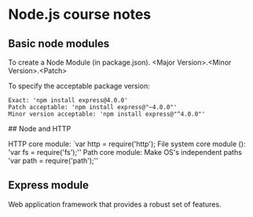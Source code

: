 # Node.js course notes

## Basic node modules


To create a Node Module (in package.json).
\<Major Version\>.\<Minor Version\>.\<Patch\>

To specify the acceptable package version:
```
Exact: 'npm install express@4.0.0'
Patch acceptable: 'npm install express@"~4.0.0"'
Minor version acceptable: 'npm install express@"^4.0.0"'
```


## Node and HTTP

HTTP core module:
`var http = require('http');
File system core module ():
'var fs = require('fs');''
Path core module: Make OS's independent paths
'var path = require('path');''


## Express module

Web application framework that provides a robust set of features.



